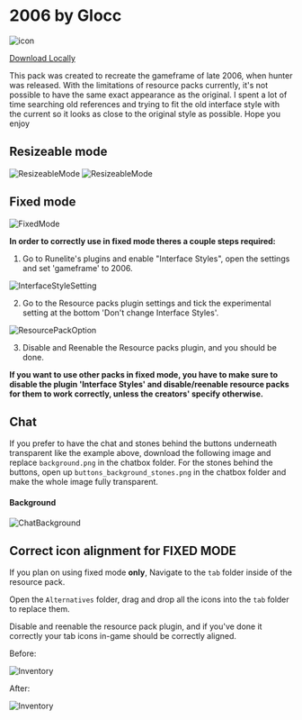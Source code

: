 # 2006 by Glocc

![icon](https://i.imgur.com/lpK1zLx.png)

[Download Locally](https://github.com/melkypie/resource-packs/archive/refs/heads/pack-2006.zip)

This pack was created to recreate the gameframe of late 2006, when hunter was released. With the limitations of resource packs currently, it's not possible to have the same exact appearance as the original. I spent a lot of time searching old references and trying to fit the old interface style with the current so it looks as close to the original style as possible.
Hope you enjoy

## Resizeable mode
![ResizeableMode](https://i.imgur.com/8sR8SQk.png)
![ResizeableMode](https://i.imgur.com/joegUH6.png)

## Fixed mode
![FixedMode](https://i.imgur.com/Dk81d2v.png)

**In order to correctly use in fixed mode theres a couple steps required:**
1. Go to Runelite's plugins and enable "Interface Styles", open the settings and set 'gameframe' to 2006.

![InterfaceStyleSetting](https://i.imgur.com/tRdE7xx.png)

2. Go to the Resource packs plugin settings and tick the experimental setting at the bottom 'Don't change Interface Styles'.

![ResourcePackOption](https://i.imgur.com/y1PH1Jt.png)

3. Disable and Reenable the Resource packs plugin, and you should be done.

**If you want to use other packs in fixed mode, you have to make sure to disable the plugin 'Interface Styles' and disable/reenable resource packs for them to work correctly, unless the creators' specify otherwise.**


## Chat
If you prefer to have the chat and stones behind the buttons underneath transparent like the example above, download the following image and replace `background.png` in the chatbox folder. For the stones behind the buttons, open up `buttons_background_stones.png` in the chatbox folder and make the whole image fully transparent.

#### Background
![ChatBackground](https://i.imgur.com/yHgxSTe.png)


## Correct icon alignment for FIXED MODE

If you plan on using fixed mode **only**, Navigate to the `tab` folder inside of the resource pack.

Open the `Alternatives` folder, drag and drop all the icons into the `tab` folder to replace them. 

Disable and reenable the resource pack plugin, and if you've done it correctly your tab icons in-game should be correctly aligned.

Before:

![Inventory](https://i.imgur.com/uFJq8uJ.png)

After:

![Inventory](https://i.imgur.com/6WlxDBj.png)